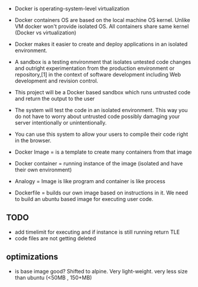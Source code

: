 - Docker is operating-system-level virtualization
- Docker containers OS are based on the local machine OS kernel. Unlike VM docker won't provide isolated OS. All containers share same kernel (Docker vs virtualization)
- Docker makes it easier to create and deploy applications in an isolated environment.

- A sandbox is a testing environment that isolates untested code changes and outright experimentation from the production environment or repository,[1] in the context of software development including Web development and revision control.
- This project will be a Docker based sandbox which runs untrusted code and return the output to the user
- The system will test the code in an isolated environment. This way you do not have to worry about untrusted code possibly damaging your server intentionally or unintentionally. 
- You can use this system to allow your users to compile their code right in the browser.

- Docker Image = is a template to create many containers from that image
- Docker container = running instance of the image (isolated and have their own environment)
- Analogy = Image is like program and container is like process

- Dockerfile = builds our own image based on instructions in it.
We need to build an ubuntu based image for executing user code.



## TODO
- add timelimit for executing and if instance is still running return TLE
- code files are not getting deleted



## optimizations
- is base image good? Shifted to alpine. Very light-weight. very less size than ubuntu (<50MB , 150+MB)